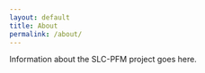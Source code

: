 ```yaml
---
layout: default
title: About
permalink: /about/
---
```

Information about the SLC-PFM project goes here.
